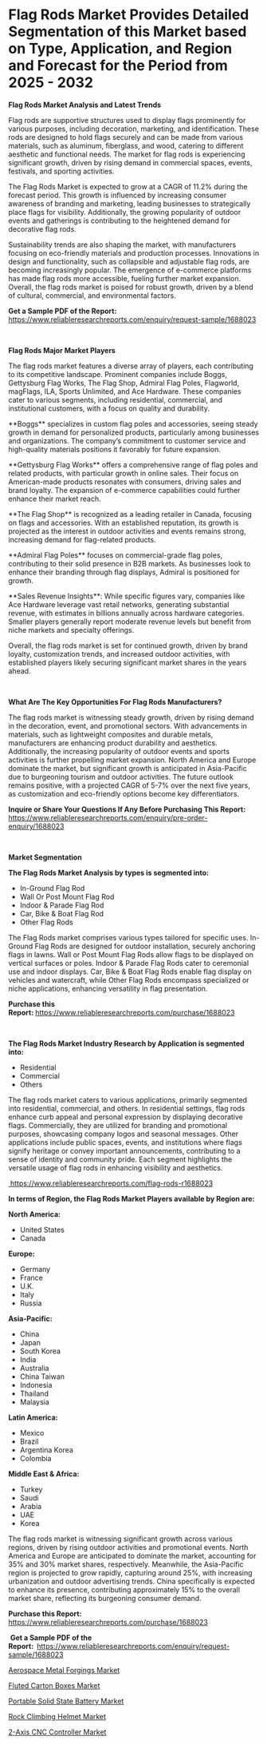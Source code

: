 <p><h1>Flag Rods Market Provides Detailed Segmentation of this Market based on Type, Application, and Region and Forecast for the Period from 2025 - 2032</h1></p><p><strong>Flag Rods Market Analysis and Latest Trends</strong></p>
<p><p>Flag rods are supportive structures used to display flags prominently for various purposes, including decoration, marketing, and identification. These rods are designed to hold flags securely and can be made from various materials, such as aluminum, fiberglass, and wood, catering to different aesthetic and functional needs. The market for flag rods is experiencing significant growth, driven by rising demand in commercial spaces, events, festivals, and sporting activities. </p><p>The Flag Rods Market is expected to grow at a CAGR of 11.2% during the forecast period. This growth is influenced by increasing consumer awareness of branding and marketing, leading businesses to strategically place flags for visibility. Additionally, the growing popularity of outdoor events and gatherings is contributing to the heightened demand for decorative flag rods. </p><p>Sustainability trends are also shaping the market, with manufacturers focusing on eco-friendly materials and production processes. Innovations in design and functionality, such as collapsible and adjustable flag rods, are becoming increasingly popular. The emergence of e-commerce platforms has made flag rods more accessible, fueling further market expansion. Overall, the flag rods market is poised for robust growth, driven by a blend of cultural, commercial, and environmental factors.</p></p>
<p><strong>Get a Sample PDF of the Report:&nbsp;</strong> <a href="https://www.reliableresearchreports.com/enquiry/request-sample/1688023?utm_campaign=2198&utm_medium=2&utm_source=Github&utm_content=ia&utm_term=05022025&utm_id=flag-rods">https://www.reliableresearchreports.com/enquiry/request-sample/1688023</a></p>
<p>&nbsp;</p>
<p><strong>Flag Rods Major Market Players</strong></p>
<p><p>The flag rods market features a diverse array of players, each contributing to its competitive landscape. Prominent companies include Boggs, Gettysburg Flag Works, The Flag Shop, Admiral Flag Poles, Flagworld, magFlags, ILA, Sports Unlimited, and Ace Hardware. These companies cater to various segments, including residential, commercial, and institutional customers, with a focus on quality and durability.</p><p>**Boggs** specializes in custom flag poles and accessories, seeing steady growth in demand for personalized products, particularly among businesses and organizations. The company’s commitment to customer service and high-quality materials positions it favorably for future expansion.</p><p>**Gettysburg Flag Works** offers a comprehensive range of flag poles and related products, with particular growth in online sales. Their focus on American-made products resonates with consumers, driving sales and brand loyalty. The expansion of e-commerce capabilities could further enhance their market reach.</p><p>**The Flag Shop** is recognized as a leading retailer in Canada, focusing on flags and accessories. With an established reputation, its growth is projected as the interest in outdoor activities and events remains strong, increasing demand for flag-related products.</p><p>**Admiral Flag Poles** focuses on commercial-grade flag poles, contributing to their solid presence in B2B markets. As businesses look to enhance their branding through flag displays, Admiral is positioned for growth.</p><p>**Sales Revenue Insights**: While specific figures vary, companies like Ace Hardware leverage vast retail networks, generating substantial revenue, with estimates in billions annually across hardware categories. Smaller players generally report moderate revenue levels but benefit from niche markets and specialty offerings.</p><p>Overall, the flag rods market is set for continued growth, driven by brand loyalty, customization trends, and increased outdoor activities, with established players likely securing significant market shares in the years ahead.</p></p>
<p>&nbsp;</p>
<p><strong>What Are The Key Opportunities For Flag Rods Manufacturers?</strong></p>
<p><p>The flag rods market is witnessing steady growth, driven by rising demand in the decoration, event, and promotional sectors. With advancements in materials, such as lightweight composites and durable metals, manufacturers are enhancing product durability and aesthetics. Additionally, the increasing popularity of outdoor events and sports activities is further propelling market expansion. North America and Europe dominate the market, but significant growth is anticipated in Asia-Pacific due to burgeoning tourism and outdoor activities. The future outlook remains positive, with a projected CAGR of 5-7% over the next five years, as customization and eco-friendly options become key differentiators.</p></p>
<p><strong>Inquire or Share Your Questions If Any Before Purchasing This Report:</strong> <a href="https://www.reliableresearchreports.com/enquiry/pre-order-enquiry/1688023?utm_campaign=2198&utm_medium=2&utm_source=Github&utm_content=ia&utm_term=05022025&utm_id=flag-rods">https://www.reliableresearchreports.com/enquiry/pre-order-enquiry/1688023</a></p>
<p>&nbsp;</p>
<p><strong>Market Segmentation</strong></p>
<p><strong>The Flag Rods Market Analysis by types is segmented into:</strong></p>
<p><ul><li>In-Ground Flag Rod</li><li>Wall Or Post Mount Flag Rod</li><li>Indoor & Parade Flag Rod</li><li>Car, Bike & Boat Flag Rod</li><li>Other Flag Rods</li></ul></p>
<p><p>The Flag Rods market comprises various types tailored for specific uses. In-Ground Flag Rods are designed for outdoor installation, securely anchoring flags in lawns. Wall or Post Mount Flag Rods allow flags to be displayed on vertical surfaces or poles. Indoor & Parade Flag Rods cater to ceremonial use and indoor displays. Car, Bike & Boat Flag Rods enable flag display on vehicles and watercraft, while Other Flag Rods encompass specialized or niche applications, enhancing versatility in flag presentation.</p></p>
<p><strong>Purchase this Report:&nbsp;</strong><a href="https://www.reliableresearchreports.com/purchase/1688023?utm_campaign=2198&utm_medium=2&utm_source=Github&utm_content=ia&utm_term=05022025&utm_id=flag-rods">https://www.reliableresearchreports.com/purchase/1688023</a></p>
<p>&nbsp;</p>
<p><strong>The Flag Rods Market Industry Research by Application is segmented into:</strong></p>
<p><ul><li>Residential</li><li>Commercial</li><li>Others</li></ul></p>
<p><p>The flag rods market caters to various applications, primarily segmented into residential, commercial, and others. In residential settings, flag rods enhance curb appeal and personal expression by displaying decorative flags. Commercially, they are utilized for branding and promotional purposes, showcasing company logos and seasonal messages. Other applications include public spaces, events, and institutions where flags signify heritage or convey important announcements, contributing to a sense of identity and community pride. Each segment highlights the versatile usage of flag rods in enhancing visibility and aesthetics.</p></p>
<p><a href="https://www.reliableresearchreports.com/flag-rods-r1688023?utm_campaign=2198&utm_medium=2&utm_source=Github&utm_content=ia&utm_term=05022025&utm_id=flag-rods">&nbsp;https://www.reliableresearchreports.com/flag-rods-r1688023</a></p>
<p><strong>In terms of Region, the Flag Rods Market Players available by Region are:</strong></p>
<p>
    <p> <strong> North America: </strong>
        <ul>
            <li>United States</li>
            <li>Canada</li>
        </ul>
        </p> 
    <p> <strong> Europe: </strong>
        <ul>
            <li>Germany</li>
            <li>France</li>
            <li>U.K.</li>
            <li>Italy</li>
            <li>Russia</li>
        </ul>
        </p> 
    <p> <strong> Asia-Pacific: </strong>
        <ul>
            <li>China</li>
            <li>Japan</li>
            <li>South Korea</li>
            <li>India</li>
            <li>Australia</li>
            <li>China Taiwan</li>
            <li>Indonesia</li>
            <li>Thailand</li>
            <li>Malaysia</li>
        </ul>
        </p> 
    <p> <strong> Latin America: </strong>
        <ul>
            <li>Mexico</li>
            <li>Brazil</li>
            <li>Argentina Korea</li>
            <li>Colombia</li>
        </ul>
        </p> 
    <p> <strong> Middle East & Africa: </strong>
        <ul>
            <li>Turkey</li>
            <li>Saudi</li>
            <li>Arabia</li>
            <li>UAE</li>
            <li>Korea</li>
        </ul>
    </p>
    </p>
<p><p>The flag rods market is witnessing significant growth across various regions, driven by rising outdoor activities and promotional events. North America and Europe are anticipated to dominate the market, accounting for 35% and 30% market shares, respectively. Meanwhile, the Asia-Pacific region is projected to grow rapidly, capturing around 25%, with increasing urbanization and outdoor advertising trends. China specifically is expected to enhance its presence, contributing approximately 15% to the overall market share, reflecting its burgeoning consumer demand.</p></p>
<p><strong>Purchase this Report: </strong><a href="https://www.reliableresearchreports.com/purchase/1688023?utm_campaign=2198&utm_medium=2&utm_source=Github&utm_content=ia&utm_term=05022025&utm_id=flag-rods">https://www.reliableresearchreports.com/purchase/1688023</a></p>
<p>&nbsp;<strong>Get a Sample PDF of the Report:&nbsp;&nbsp;</strong><a href="https://www.reliableresearchreports.com/enquiry/request-sample/1688023?utm_campaign=2198&utm_medium=2&utm_source=Github&utm_content=ia&utm_term=05022025&utm_id=flag-rods">https://www.reliableresearchreports.com/enquiry/request-sample/1688023</a></p>
<p><strong></strong></p>
<p><p><a href="https://www.linkedin.com/pulse/projected-growth-aerospace-metal-forgings-market-key-unvec?utm_campaign=2198&utm_medium=2&utm_source=Github&utm_content=ia&utm_term=05022025&utm_id=flag-rods">Aerospace Metal Forgings Market</a></p><p><a href="https://www.linkedin.com/pulse/comprehensive-fluted-carton-boxes-market-forecast-14-neque?utm_campaign=2198&utm_medium=2&utm_source=Github&utm_content=ia&utm_term=05022025&utm_id=flag-rods">Fluted Carton Boxes Market</a></p><p><a href="https://www.linkedin.com/pulse/projected-market-growth-portable-solid-state-battery-44-xzq9f?utm_campaign=2198&utm_medium=2&utm_source=Github&utm_content=ia&utm_term=05022025&utm_id=flag-rods">Portable Solid State Battery Market</a></p><p><a href="https://github.com/delindacallegari68/Market-Research-Report-List-1/blob/main/rock-climbing-helmet-market.md?utm_campaign=2198&utm_medium=2&utm_source=Github&utm_content=ia&utm_term=05022025&utm_id=flag-rods">Rock Climbing Helmet Market</a></p><p><a href="https://www.linkedin.com/pulse/competitive-analysis-2-axis-cnc-controller-market-from-2025-o6hlf?utm_campaign=2198&utm_medium=2&utm_source=Github&utm_content=ia&utm_term=05022025&utm_id=flag-rods">2-Axis CNC Controller Market</a></p></p>